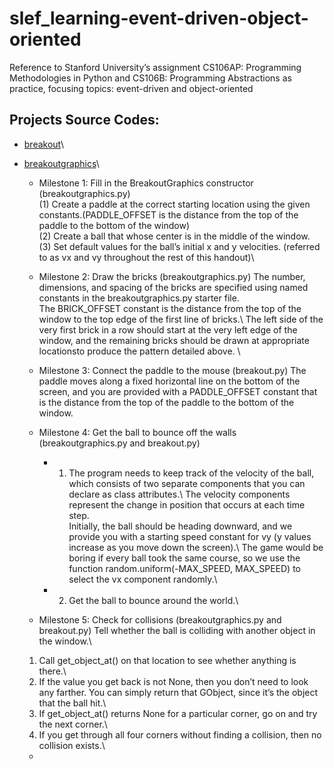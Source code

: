 # slef_learning-event-driven-object-oriented
Reference to Stanford University’s assignment CS106AP: Programming Methodologies in Python and CS106B: Programming Abstractions as practice, focusing topics: event-driven and object-oriented
## Projects Source Codes:
* [breakout](https://github.com/An022/self_learning-event-driven-object-oriented/blob/main/breakout/breakout.py)\
* [breakoutgraphics](https://github.com/An022/self_learning-event-driven-object-oriented/blob/main/breakout/breakoutgraphics.py)\
  * Milestone 1: Fill in the BreakoutGraphics constructor (breakoutgraphics.py)\
  (1) Create a paddle at the correct starting location using the given constants.(PADDLE_OFFSET is the distance from the top of the paddle to the bottom of the window)\
  (2) Create a ball that whose center is in the middle of the window.\
  (3) Set default values for the ball’s initial x and y velocities. (referred to as vx and vy throughout the rest of this handout)\
  
  *  Milestone 2: Draw the bricks (breakoutgraphics.py)
  The number, dimensions, and spacing of the bricks are specified using named constants in the breakoutgraphics.py starter file.\
  The BRICK_OFFSET constant is the distance from the top of the window to the top edge of the first line of bricks.\ 
  The left side of the very first brick in a row should start at the very left edge of the window, and the remaining bricks should be drawn at appropriate locationsto produce the pattern detailed above. \
  
  *  Milestone 3: Connect the paddle to the mouse (breakout.py)
  The paddle moves along a fixed horizontal line on the bottom of the screen, and you are provided with a PADDLE_OFFSET constant that is the distance from the top of the paddle to the bottom of the window.
  
  *  Milestone 4: Get the ball to bounce off the walls (breakoutgraphics.py and breakout.py)
     * 1. The program needs to keep track of the velocity of the ball, which consists of two separate components that you can declare as class attributes.\ 
       The velocity components represent the change in position that occurs at each time step.\
       Initially, the ball should be heading downward, and we provide you with a starting speed constant for vy (y values increase as you move down the screen).\ 
       The game would be boring if every ball took the same course, so we use the function random.uniform(-MAX_SPEED, MAX_SPEED) to select the vx component randomly.\ 
     * 2. Get the ball to bounce around the world.\
  
  *  Milestone 5: Check for collisions (breakoutgraphics.py and breakout.py)
  Tell whether the ball is colliding with another object in the window.\
  
  1. Call get_object_at() on that location to see whether anything is there.\
  2. If the value you get back is not None, then you don’t need to look any farther. You can simply return that GObject, since it’s the object that the ball hit.\
  3. If get_object_at() returns None for a particular corner, go on and try the next corner.\
  4. If you get through all four corners without finding a collision, then no collision exists.\
  
  * 

  
  
  ```
  
  ```
